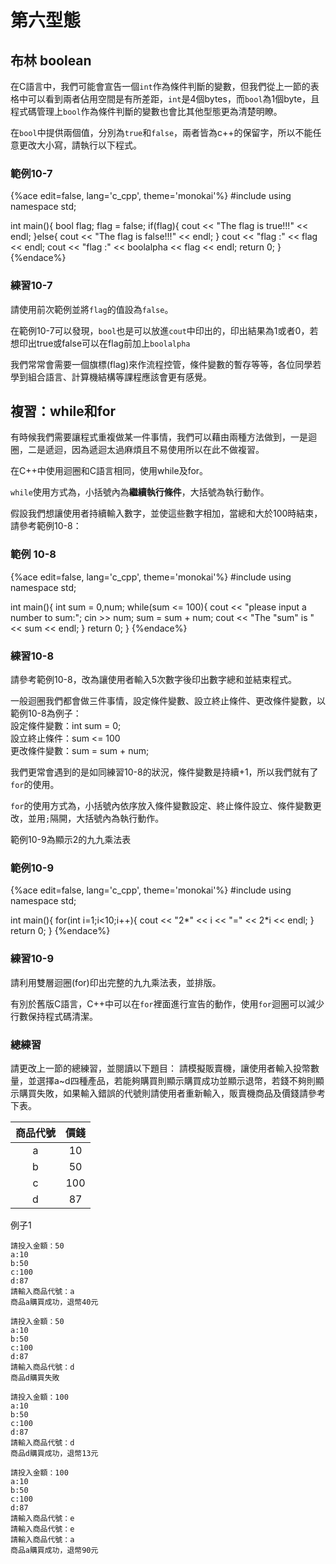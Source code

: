 # 第六型態
## 布林 boolean

在C語言中，我們可能會宣告一個`int`作為條件判斷的變數，但我們從上一節的表格中可以看到兩者佔用空間是有所差距，`int`是4個bytes，而`bool`為1個byte，且程式碼管理上`bool`作為條件判斷的變數也會比其他型態更為清楚明瞭。

在`bool`中提供兩個值，分別為`true`和`false`，兩者皆為c++的保留字，所以不能任意更改大小寫，請執行以下程式。

### 範例10-7

{%ace edit=false, lang='c_cpp', theme='monokai'%}
#include <iostream>
using namespace std;

int main(){
	bool flag;
	flag = false;
	if(flag){
		cout << "The flag is true!!!" << endl;
	}else{
		cout << "The flag is false!!!" << endl;
	}
  cout << "flag :" << flag << endl;
  cout << "flag :" << boolalpha << flag << endl;
	return 0;
}
{%endace%}

### 練習10-7
請使用前次範例並將`flag`的值設為`false`。

在範例10-7可以發現，`bool`也是可以放進`cout`中印出的，印出結果為1或者0，若想印出true或false可以在flag前加上`boolalpha`

我們常常會需要一個旗標(flag)來作流程控管，條件變數的暫存等等，各位同學若學到組合語言、計算機結構等課程應該會更有感覺。

## 複習：while和for
有時候我們需要讓程式重複做某一件事情，我們可以藉由兩種方法做到，一是迴圈，二是遞迴，因為遞迴太過麻煩且不易使用所以在此不做複習。

在C++中使用迴圈和C語言相同，使用while及for。

`while`使用方式為，小括號內為**繼續執行條件**，大括號為執行動作。

假設我們想讓使用者持續輸入數字，並使這些數字相加，當總和大於100時結束，請參考範例10-8：
### 範例 10-8

{%ace edit=false, lang='c_cpp', theme='monokai'%}
#include <iostream>
using namespace std;

int main(){
	int sum = 0,num;
	while(sum <= 100){
        cout << "please input a number to sum:";
        cin >> num;
        sum = sum + num;
        cout << "The \"sum\" is " << sum << endl;
	}
	return 0;
}
{%endace%}

### 練習10-8
請參考範例10-8，改為讓使用者輸入5次數字後印出數字總和並結束程式。

一般迴圈我們都會做三件事情，設定條件變數、設立終止條件、更改條件變數，以範例10-8為例子：
<br>設定條件變數：int sum = 0;
<br>設立終止條件：sum <= 100
<br>更改條件變數：sum = sum + num;

我們更常會遇到的是如同練習10-8的狀況，條件變數是持續+1，所以我們就有了`for`的使用。

`for`的使用方式為，小括號內依序放入條件變數設定、終止條件設立、條件變數更改，並用`;`隔開，大括號內為執行動作。

範例10-9為顯示2的九九乘法表

### 範例10-9

{%ace edit=false, lang='c_cpp', theme='monokai'%}
#include <iostream>
using namespace std;

int main(){
	for(int i=1;i<10;i++){
        cout << "2*" << i << "=" << 2*i << endl;
	}
	return 0;
}
{%endace%}

### 練習10-9
請利用雙層迴圈(for)印出完整的九九乘法表，並排版。

有別於舊版C語言，C++中可以在`for`裡面進行宣告的動作，使用`for`迴圈可以減少行數保持程式碼清潔。

### 總練習
請更改上一節的總練習，並閱讀以下題目：
請模擬販賣機，讓使用者輸入投幣數量，並選擇a~d四種產品，若能夠購買則顯示購買成功並顯示退幣，若錢不夠則顯示購買失敗，如果輸入錯誤的代號則請使用者重新輸入，販賣機商品及價錢請參考下表。

| **商品代號** | **價錢** |
|:-----:|:----:|
|a|10|
|b|50|
|c|100|
|d|87|

例子1

    請投入金額：50
    a:10
    b:50
    c:100
    d:87
    請輸入商品代號：a
    商品a購買成功，退幣40元

    請投入金額：50
    a:10
    b:50
    c:100
    d:87
    請輸入商品代號：d
    商品d購買失敗

    請投入金額：100
    a:10
    b:50
    c:100
    d:87
    請輸入商品代號：d
    商品d購買成功，退幣13元

    請投入金額：100
    a:10
    b:50
    c:100
    d:87
    請輸入商品代號：e
    請輸入商品代號：e
    請輸入商品代號：a
    商品a購買成功，退幣90元

